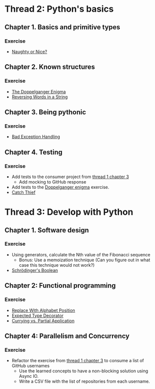 # Thread 2: Python's basics

## Chapter 1. Basics and primitive types

### Exercise

- [Naughty or Nice?](../main/naughtyNice.py)

## Chapter 2. Known structures

### Exercise

- [The Doppelganger Enigma](../main/doppelgangerEnigma.py)
- [Reversing Words in a String](../main/reversingWords.py)

## Chapter 3. Being pythonic

### Exercise

- [Bad Exception Handling](../exercises/exceptionHandling.py)

## Chapter 4. Testing

### Exercise

- Add tests to the consumer project from [thread 1 chapter 3](./1.md)
  - Add mocking to GitHub response
- Add tests to the [Doppelganger enigma](../exercises/doppelganger_enigma.md) exercise.
- [Catch Thief](../exercises/catch_thief.md)

# Thread 3: Develop with Python

## Chapter 1. Software design

### Exercise

- Using generators, calculate the Nth value of the Fibonacci sequence
  - Bonus: Use a memoization technique (Can you figure out in what case this technique would not work?)
- [Schrödinger's Boolean](../exercises/schrodinger_boolean.md)

## Chapter 2: Functional programming

### Exercise

- [Replace With Alphabet Position](../exercises/alphabet_position.md)
- [Expected Type Decorator](../exercises/expected_type_decorator.md)
- [Currying vs. Partial Application](../exercises/currying_partial_application.md)

## Chapter 4: Parallelism and Concurrency

### Exercise

- Refactor the exercise from [thread 1 chapter 3](./1.md) to consume a list of GitHub usernames
  - Use the learned concepts to have a non-blocking solution using Async IO.
  - Write a CSV file with the list of repositories from each username.
